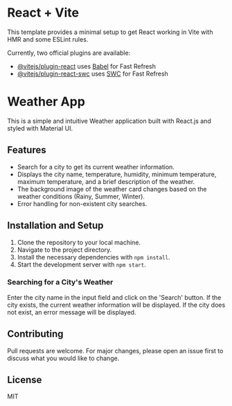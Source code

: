 # React + Vite

This template provides a minimal setup to get React working in Vite with HMR and some ESLint rules.

Currently, two official plugins are available:

- [@vitejs/plugin-react](https://github.com/vitejs/vite-plugin-react/blob/main/packages/plugin-react/README.md) uses [Babel](https://babeljs.io/) for Fast Refresh
- [@vitejs/plugin-react-swc](https://github.com/vitejs/vite-plugin-react-swc) uses [SWC](https://swc.rs/) for Fast Refresh

# Weather App

This is a simple and intuitive Weather application built with React.js and styled with Material UI.

## Features

- Search for a city to get its current weather information.
- Displays the city name, temperature, humidity, minimum temperature, maximum temperature, and a brief description of the weather.
- The background image of the weather card changes based on the weather conditions (Rainy, Summer, Winter).
- Error handling for non-existent city searches.

## Installation and Setup

1. Clone the repository to your local machine.
2. Navigate to the project directory.
3. Install the necessary dependencies with `npm install`.
4. Start the development server with `npm start`.

### Searching for a City's Weather

Enter the city name in the input field and click on the 'Search' button. If the city exists, the current weather information will be displayed. If the city does not exist, an error message will be displayed.

## Contributing

Pull requests are welcome. For major changes, please open an issue first to discuss what you would like to change.

## License

MIT
